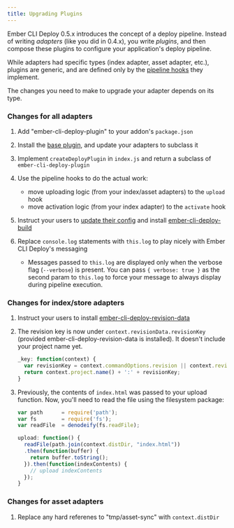 ```yaml
---
title: Upgrading Plugins
---
```


Ember CLI Deploy 0.5.x introduces the concept of a deploy pipeline. Instead of writing *adapters* (like you did in 0.4.x), you write *plugins*, and then compose these plugins to configure your application's deploy pipeline. 

While adapters had specific types (index adapter, asset adapter, etc.), plugins are generic, and are defined only by the [pipeline hooks](./pipelin-hooks) they implement.

The changes you need to make to upgrade your adapter depends on its type.

### Changes for all adapters

  1. Add "ember-cli-deploy-plugin" to your addon's `package.json`

  2. Install the [base plugin](https://github.com/ember-cli-deploy/ember-cli-deploy-plugin), and update your adapters to subclass it

  3. Implement `createDeployPlugin` in `index.js` and return a subclass of `ember-cli-deploy-plugin`

  4. Use the pipeline hooks to do the actual work:
      - move uploading logic (from your index/asset adapters) to the `upload` hook
      - move activation logic (from your index adapter) to the `activate` hook

  5. Instruct your users to [update their config](./configuration-overview) and install [ember-cli-deploy-build](https://github.com/ember-cli-deploy/ember-cli-deploy-build)

  6. Replace `console.log` statements with `this.log` to play nicely with Ember CLI Deploy's messaging

      - Messages passed to `this.log` are displayed only when the verbose flag (`--verbose`) is present. You can pass `{ verbose: true }` as the second param to `this.log` to force your message to always display during pipeline execution.

### Changes for index/store adapters

  1. Instruct your users to install [ember-cli-deploy-revision-data](https://github.com/ember-cli-deploy/ember-cli-deploy-revision-data)

  2. The revision key is now under `context.revisionData.revisionKey` (provided ember-cli-deploy-revision-data is installed). It doesn't include your project name yet.

      ```js
      _key: function(context) {
        var revisionKey = context.commandOptions.revision || context.revisionData.revisionKey.substr(0, 8);
        return context.project.name() + ':' + revisionKey;
      }
      ```

  3. Previously, the contents of `index.html` was passed to your upload function. Now, you'll need to read the file using the filesystem package:

      ```js
      var path      = require('path');
      var fs        = require('fs');
      var readFile  = denodeify(fs.readFile);

      upload: function() {
        readFile(path.join(context.distDir, "index.html"))
        .then(function(buffer) {
          return buffer.toString();
        }).then(function(indexContents) {
          // upload indexContents
        });
      }
      ```

### Changes for asset adapters

  1. Replace any hard referenes to "tmp/asset-sync" with `context.distDir`
